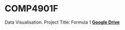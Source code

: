 # COMP4901F
Data Visualisation. Project Title: Formula 1
[__Google Drive__](https://l.facebook.com/l.php?u=https%3A%2F%2Fdrive.google.com%2Fdrive%2Ffolders%2F15vDGec7BfpjdJw06Ig_Y-8_Eb4fB-Owu%3Fusp%3Dsharing&h=ATNvCET1hW23pgEnmV4xF0ABSLMcZavDLv4MY6Fz2EUAIqd67G-ueRD8wzXgjYcvgLblh8QoouPmnGsoaxUug8o-Kch6uio7D1U-80qA3UEupmcPTsEoWg)
